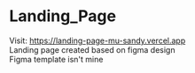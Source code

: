 # Landing_Page
Visit: https://landing-page-mu-sandy.vercel.app  
Landing page created based on figma design  
Figma template isn't mine
